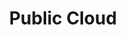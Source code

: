 ---
title: Public Cloud
slug: public-cloud
excerpt: Korzystaj z Public Cloud z OVH
sections: Pierwsze kroki, Informacje wprowadzające, Zarządzanie w Panelu klienta OVH, Zarządzanie w interfejsie Horizon, Zarządzanie w OpenStack CLI, Zarządzanie projektami, Object Storage, Sieć, Tutoriale
---